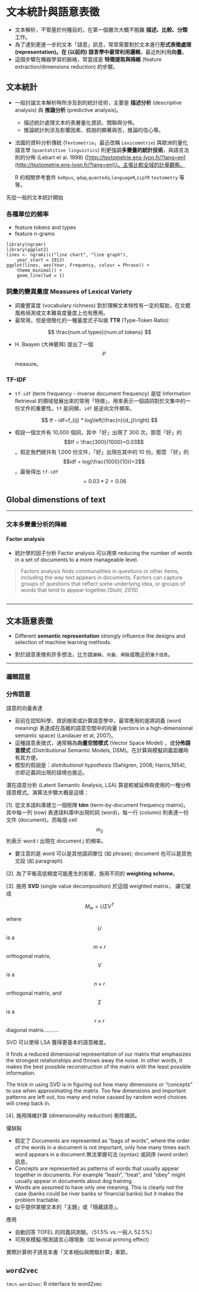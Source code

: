# 文本統計與語意表徵

* 文本解析，不管基於何種目的，在第一個層次大概不脫離 **描述、比較、分類** 工作。
* 為了達到更進一步的文本「語意」訊息，常常需要對於文本進行**形式表徵處理 **\(representation\)。在 \(以前的\) 語言學中最常利用**邏輯**，最近則利用**向量**。
* 這個步驟在機器學習的脈絡，常當成是 **特徵提取與降維** \(feature extraction/dimensions reduction\) 的步驟。

## 文本統計

* 一般討論文本解析時所涉及到的統計技術，主要是 **描述分析** \(descriptive analysis\) 與 **推論分析** \(predictive analysis\)。
  * 描述統計處理文本的表層量化資訊、關聯與分佈。
  * 推論統計則涉及影響因素、假說的顯著與否，推論的信心等。

* 法國的資料分析傳統 \(`Textometrie`，最近改稱 `Lexicometrie`\) 與歐洲的量化語言學 \(`quantatitive linguistics`\) 則更強調**多變量的統計技術**，與語言法則的分佈 \(Lebart et al. 1998\) \([http://textometrie.ens-lyon.fr/?lang=en](http://textometrie.ens-lyon.fr/?lang=en)\)。主張比較全域的計量觀察。

     R 的相關參考套件 `koRpus`, `qdap`,`quanteda`,`languageR`,`zipfR` `textometry` 等等。

先從一般的文本統計開始

### 各種單位的頻率

* feature tokens and types
* feature n-grams

```{r}
library(ngramr)
library(ggplot2)
lines <- ngrami(c("line chart", "line graph"), 
    year_start = 1913)
ggplot(lines, aes(Year, Frequency, colour = Phrase)) + 
    theme_minimal() +
    geom_line(lwd = 1)
```

### 詞彙的變異量度 Measures of Lexical Variety

* 詞彙豐富度 \(vocabulary richness\) 對於理解文本特性有一定的幫助，在文體風格偵測或文本難易度量度上也有應用。
* 最常用，但是很簡化的一種量度式子叫做 **TTR** \(Type-Token Ratio\):


$$
\frac{num.of.types}{num.of.tokens}
$$


* H. Baayen \(大神要拜\) 提出了一個 $$P$$ measure。

### TF-IDF

* `tf-idf` \(term frequency - inverse document frequency\) 是從 Information Retrieval 的領域發展出來的常用「特徵」，用來表示一個語詞對於文集中的一份文件的重要性。`tf` 是詞頻，`idf` 是逆向文件頻率。


$$
tf - idf=f_{ij} * log\left(\frac{n}{d_j}\right)
$$


* 假設一個文件有 10,000 個詞，其中「好」出現了 300 次。那麼「好」的 $$tf = \frac{300}{1000}=0.03$$。假定我們總共有 1,000 份文件，「好」出現在其中的 10 份。那麼 「好」的 $$idf = log(\frac{1000}{10})=2$$。最後得出 `tf-idf` $$= 0.03 * 2 = 0.06 $$

## Global dimenstions of text

---

### 文本多變量分析的降維

#### Factor analysis

* 統計學的因子分析 Factor analysis 可以用來 reducing the number of words in a set of documents to a more manageable level. 

> Factors analysis finds communalities in questions or other items, including the way text appears in documents. Factors can capture groups of questions that reflect some underlying idea, or groups of words that tend to appear together.\(Stuhl, 2015\)

## 

---

## 文本語意表徵

* Different **semantic representation** strongly influence the designs and selection of machine learning methods.

* 對於語意表徵有許多想法，比方說`邏輯`、`向量`、`網路`或晚近的`量子語意`。

---

### 邏輯語意

### 分佈語意

語意的向量表達

* 目前在認知科學、資訊檢索或計算語意學中，最常應用的是將詞義 \(word meaning\) 表達成在高維的語意空間中的向量 \(vectors in a   high-dimensional semantic space\) \(Landauer et al, 2007\)。
* 這種語意表徵式，通常稱為**向量空間模式** \(Vector Space Model\) ，或**分佈語意模式** \(Distributional Semantic Models, DSM\)。在計算與模擬詞義距離時有其方便。
* 模型的假說是：_distributional hypothesis_ \(Sahlgren,
  2008; Harris,1954\), 亦即近義詞出現的語境也接近。 

潛在語意分析 \(Latent Semantic Analysis, LSA\) 算是較被延伸與使用的一種分佈語意模式。演算法步驟大概是這樣：

\[1\]. 從文本語料庫建立一個矩陣 **tdm** \(term-by-document frequency matrix\)。 其中每一列 \(row\) 表達語料庫中出現的詞 \(word\)，每一行 \(column\) 則表達一份文件 \(document\)。而每個 cell $$m_{ij}$$ 則表示 word _i_ 出現在 document _j_ 的頻率。

* 要注意的是 word 可以是其他語詞單位 \(如 phrase\); document 也可以是其他文段 \(如 paragraph\)

\[2\]. 為了平衡高低頻度可能產生的影響，施用不同的 **weighting scheme**。

\[3\]. 施用 **SVD** \(single value decomposition\) 於這個 weighted matrix， 讓它變成


$$
M_{w} = U\Sigma V^{T}
$$


where $$U$$ is a $$m×r$$ orthogonal matrix, $$V$$ is a $$n×r$$ orthogonal matrix, and $$\Sigma$$ is a $$r×r$$ diagonal matrix..........

SVD 可以使得 LSA 獲得更基本的語意維度。

it finds a reduced dimensional representation of our matrix that emphasizes the strongest relationships and throws away the noise. In other words, it makes the best possible reconstruction of the matrix with the least possible information.

The trick in using SVD is in figuring out how many dimensions or “concepts” to use when approximating the matrix. Too few dimensions and important patterns are left out, too many and noise caused by random word choices will creep back in.

\[4\]. 施用降維計算 \(dimensionality reduction\) 刪除雜訊。

優缺點

* 假定了 Documents are represented as “bags of words”, where the order of the words in a document is not important, only how many times each word appears in a document.無法掌握句法 \(syntax\) 或詞序 \(word order\) 訊息。
* Concepts are represented as patterns of words that usually appear together in documents. For example “leash”, “treat”, and “obey” might usually appear in documents about dog training.
* Words are assumed to have only one meaning. This is clearly not the case \(banks could be river banks or financial banks\) but it makes the problem tractable.
* 似乎提供掌握文本的「主題」或「隱藏語意」。

應用

* 自動回答 TOFEL 的同義詞測驗。（51.5% vs.一般人 52.5%）
* 可用來模擬/預測語言心理現象（如 lexical priming effect）

實際計算例子請見本書「文本相似與關聯計算」章節。

## `word2vec`



`tmcn.word2vec`: R interface to word2vec

